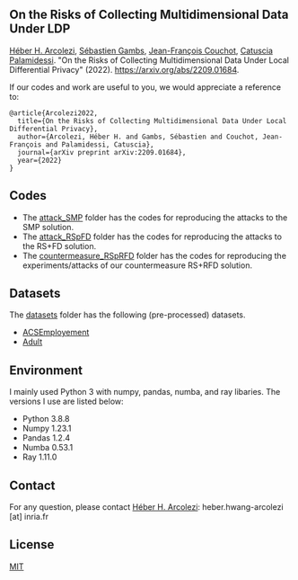 ## On the Risks of Collecting Multidimensional Data Under LDP

[Héber H. Arcolezi](https://hharcolezi.github.io/), [Sébastien Gambs](https://sebastiengambs.openum.ca/), [Jean-François Couchot](https://members.femto-st.fr/jf-couchot/en), [Catuscia Palamidessi](http://www.lix.polytechnique.fr/Labo/Catuscia.Palamidessi/). "On the Risks of Collecting Multidimensional Data Under Local Differential Privacy" (2022). https://arxiv.org/abs/2209.01684.

If our codes and work are useful to you, we would appreciate a reference to:

```
@article{Arcolezi2022,
  title={On the Risks of Collecting Multidimensional Data Under Local Differential Privacy},
  author={Arcolezi, Héber H. and Gambs, Sébastien and Couchot, Jean-François and Palamidessi, Catuscia},
  journal={arXiv preprint arXiv:2209.01684},
  year={2022}
}
```

## Codes
- The [attack_SMP](https://github.com/hharcolezi/risks-ldp/tree/main/attack_SMP) folder has the codes for reproducing the attacks to the SMP solution.
- The [attack_RSpFD](https://github.com/hharcolezi/risks-ldp/tree/main/attack_RSpFD) folder has the codes for reproducing the attacks to the RS+FD solution.
- The [countermeasure_RSpRFD](https://github.com/hharcolezi/risks-ldp/tree/main/countermeasure_RSpRFD) folder has the codes for reproducing the experiments/attacks of our countermeasure RS+RFD solution.

## Datasets
The [datasets](https://github.com/hharcolezi/risks-ldp/tree/main/datasets) folder has the following (pre-processed) datasets.
- [ACSEmployement](https://github.com/zykls/folktables)
- [Adult](https://archive.ics.uci.edu/ml/datasets/adult)

## Environment
I mainly used Python 3 with numpy, pandas, numba, and ray libaries. The versions I use are listed below:

- Python 3.8.8
- Numpy 1.23.1
- Pandas 1.2.4
- Numba 0.53.1
- Ray 1.11.0

## Contact
For any question, please contact [Héber H. Arcolezi](https://hharcolezi.github.io/): heber.hwang-arcolezi [at] inria.fr

## License
[MIT](https://github.com/hharcolezi/risks-ldp/blob/main/LICENSE)
